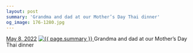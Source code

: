 ```yaml
---
layout: post
summary: 'Grandma and dad at our Mother’s Day Thai dinner'
og_image: 176-1280.jpg
---
```


<p>
  <time>
    <a href="/176">May 8, 2022</a>
  </time>
  <a href="/176">
    <img src="{{ site.assets_url }}/176-640.jpg" srcset="{{ site.assets_url }}/176-320.jpg 320w, {{ site.assets_url }}/176-640.jpg 640w, {{ site.assets_url }}/176-960.jpg 960w, {{ site.assets_url }}/176-1280.jpg 1280w" sizes="(min-width: 700px) 50vw, calc(100vw - 2rem)" alt="{{ page.summary }}" />
  </a>
  <span>Grandma and dad at our Mother’s Day Thai dinner</span>
</p>
